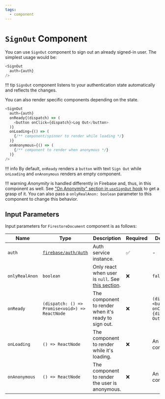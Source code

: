 ```yaml
---
tags:
  - component
---
```


# `SignOut` Component

You can use `SignOut` component to sign out an already signed-in user. The simplest usage would be:

```typescript
<SignOut
  auth={auth}
/>
```

!!! tip
    `SignOut` component listens to your authentication state automatically and reflects the changes.

You can also render specific components depending on the state.

```typescript
<SignOut
  auth={auth}
  onReady{(dispatch) => (
    <button onClick={dispatch}>Log Out</button>
  )}
  onLoading={() => (
    {/** component/spinner to render while loading */}
  )}
  onAnonymous={() => (
    {/** component to render when anonymous */}
  )}
/>
```

!!! info
    By default, `onReady` renders a `button` with text `Sign Out` while `onLoading` and `onAnonymous` renders an empty component.

!!! warning
    *Anonymity* is handled differently in Firebase and, thus, in this component as well. See ["On Anonymity" section in `useSignOut` hook][OnAnonymity] to get a grasp of it. You can also pass a `onlyRealAnon: boolean` parameter to this component to change this behavior.

## Input Parameters

Input parameters for `FirestoreDocument` component is as follows:

| Name | Type | Description | Required | Default Value |
|---|---|---|---|---|
| `auth` | [`firebase/auth/Auth`][AuthRefDoc] | Auth service instance. | ✅ | - |
| `onlyRealAnon` | `boolean` | Only react when user is `null`. See [this section][OnAnonymity]. | ❌ | `false` |
| `onReady` | `(dispatch: () => Promise<void>) => ReactNode` | The component to render when it's ready to sign out. | ❌ | `(dispatch) => <button onClick={dispatch}>Sign Out</button>` |
| `onLoading` | `() => ReactNode` | The component to render while it's loading. | ❌ | An empty component. |
| `onAnonymous` | `() => ReactNode` | The component to render the user is anonymous. | ❌ | An empty component. |

[AuthRefDoc]: https://firebase.google.com/docs/reference/node/firebase.auth.Auth
[OnAnonymity]: ../hooks/useSignOut.md#on-anonymity